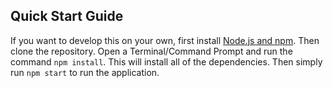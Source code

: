 ## Quick Start Guide
If you want to develop this on your own, first install [Node.js and npm](https://nodejs.org). Then clone the repository. Open a Terminal/Command Prompt and run the command `npm install`. This will install all of the dependencies. Then simply run `npm start` to run the application.
